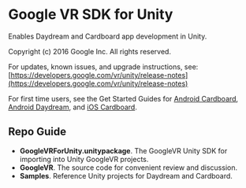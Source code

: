 # Google VR SDK for Unity

Enables Daydream and Cardboard app development in Unity.

Copyright (c) 2016 Google Inc. All rights reserved.

For updates, known issues, and upgrade instructions, see:
[https://developers.google.com/vr/unity/release-notes](https://developers.google.com/vr/unity/release-notes)

For first time users, see the Get Started Guides for [Android Cardboard](https://developers.google.com/vr/unity/get-started-android), [Android Daydream](https://developers.google.com/vr/unity/get-started-controller), and [iOS Cardboard](https://developers.google.com/vr/unity/get-started-ios).

## Repo Guide
* __GoogleVRForUnity.unitypackage__. The GoogleVR Unity SDK for importing into Unity GoogleVR projects.
* __GoogleVR__. The source code for convenient review and discussion.
* __Samples__. Reference Unity projects for Daydream and Cardboard.

